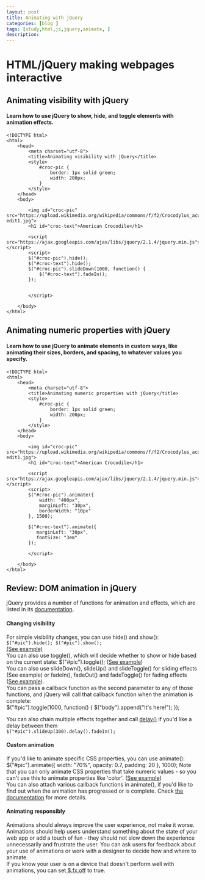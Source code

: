 ```yaml
---
layout: post
title: Animating with jQuery
categories: [blog ]
tags: [study,html,js,jquery,animate, ]
description: 
---  
```


# HTML/jQuery making webpages interactive
## Animating visibility with jQuery
#### Learn how to use jQuery to show, hide, and toggle elements with animation effects.
    <!DOCTYPE html>
    <html>
        <head>
            <meta charset="utf-8">
            <title>Animating visibility with jQuery</title>
            <style>
                #croc-pic {
                    border: 1px solid green;
                    width: 200px;
                }
            </style>
        </head>
        <body>
        
            <img id="croc-pic" src="https://upload.wikimedia.org/wikipedia/commons/f/f2/Crocodylus_acutus_mexico_02-edit1.jpg">
            <h1 id="croc-text">American Crocodile</h1>
            
            <script src="https://ajax.googleapis.com/ajax/libs/jquery/2.1.4/jquery.min.js"></script>
            <script>
            $("#croc-pic").hide();
            $("#croc-text").hide();
            $("#croc-pic").slideDown(1000, function() {
                $("#croc-text").fadeIn();
            });
            
                
            </script>
            
        </body>
    </html>

## Animating numeric properties with jQuery
#### Learn how to use jQuery to animate elements in custom ways, like animating their sizes, borders, and spacing, to whatever values you specify.
    <!DOCTYPE html>
    <html>
        <head>
            <meta charset="utf-8">
            <title>Animating numeric properties with jQuery</title>
            <style>
                #croc-pic {
                    border: 1px solid green;
                    width: 200px;
                }
            </style>
        </head>
        <body>
        
            <img id="croc-pic" src="https://upload.wikimedia.org/wikipedia/commons/f/f2/Crocodylus_acutus_mexico_02-edit1.jpg">
            <h1 id="croc-text">American Crocodile</h1>
            
            <script src="https://ajax.googleapis.com/ajax/libs/jquery/2.1.4/jquery.min.js"></script>
            <script>
            $("#croc-pic").animate({
                width: "400px",
                marginLeft: "30px",
                borderWidth: "10px"
            }, 1500);
            
            $("#croc-text").animate({
               marginLeft: "30px",
               fontSize: "3em"
            });
                
            </script>
            
        </body>
    </html>

## Review: DOM animation in jQuery
jQuery provides a number of functions for animation and effects, which are listed in its [documentation](https://api.jquery.com/category/effects/ "documentation").  
#### Changing visibility  
For simple visibility changes, you can use hide() and show():  
`$("#pic").hide();
$("#pic").show();`  
[ (See example)](https://www.khanacademy.org/computer-programming/jquery-example-show-hide-toggle/5805110748381184 " (See example)")  
You can also use toggle(), which will decide whether to show or hide based on the current state: $("#pic").toggle(); ([See example](https://www.khanacademy.org/computer-programming/jquery-example-show-hide-toggle/5805110748381184 "See example"))  
You can also use slideDown(), slideUp() and slideToggle() for sliding effects (See example) or fadeIn(), fadeOut() and fadeToggle() for fading effects ([See example](https://www.khanacademy.org/computer-programming/jquery-example-fadein-fadeout-and-fadetoggle/5312653019447296 "See example")).  
You can pass a callback function as the second parameter to any of those functions, and jQuery will call that callback function when the animation is complete:  
    $("#pic").toggle(1000, function() {
        $("body").append("It's here!");
    });

You can also chain multiple effects together and call [delay()](https://api.jquery.com/delay/ "delay()") if you'd like a delay between them   
`$("#pic").slideUp(300).delay().fadeIn();`  

#### Custom animation  
If you'd like to animate specific CSS properties, you can use animate():  
    $("#pic").animate({
       width: "70%",
       opacity: 0.7,
       padding: 20
    }, 1000);
Note that you can only animate CSS properties that take numeric values - so you can't use this to animate properties like 'color'. ([See example](https://www.khanacademy.org/computer-programming/jquery-example-animate/6147702841278464 "See example"))   
You can also attach various callback functions in animate(), if you'd like to find out when the animation has progressed or is complete. Check [the documentation](https://api.jquery.com/animate/#animate-properties-options "the documentation") for more details.  

#### Animating responsibly  
Animations should always improve the user experience, not make it worse. Animations should help users understand something about the state of your web app or add a touch of fun - they should not slow down the experience unnecessarily and frustrate the user. You can ask users for feedback about your use of animations or work with a designer to decide how and where to animate.  
If you know your user is on a device that doesn't perform well with animations, you can set[ $.fx.off](https://api.jquery.com/jquery.fx.off/ " $.fx.off") to true.  
